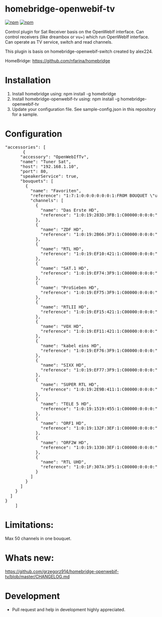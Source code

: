 # homebridge-openwebif-tv
[![npm](https://img.shields.io/npm/dt/homebridge-openwebif-tv.svg)](https://www.npmjs.com/package/homebridge-openwebif-tv) [![npm](https://img.shields.io/npm/v/homebridge-openwebif-tv.svg)](https://www.npmjs.com/package/homebridge-openwebif-tv)

Control plugin for Sat Receiver basis on the OpenWebIf interface.
Can control receivers (like dreambox or vu+) which run OpenWebIf interface.
Can operate as TV service, switch and read channels.

This plugin is basis on homebridge-openwebif-switch created by alex224.

HomeBridge: https://github.com/nfarina/homebridge

# Installation

1. Install homebridge using: npm install -g homebridge
2. Install homebridge-openwebif-tv using: npm install -g homebridge-openwebif-tv
3. Update your configuration file. See sample-config.json in this repository for a sample. 

# Configuration

 <pre>
"accessories": [
       {
      "accessory": "OpenWebIfTv",
      "name": "Tuner Sat",
      "host": "192.168.1.10",
      "port": 80,
      "speakerService": true,
      "bouquets": [
        {
          "name": "Favoriten",
          "reference": "1:7:1:0:0:0:0:0:0:1:FROM BOUQUET \"userbouquet.favourites.tv\" ORDER BY bouquet",
          "channels": [
            {
              "name": "Das Erste HD",
              "reference": "1:0:19:283D:3FB:1:C00000:0:0:0:"
            },
            {
              "name": "ZDF HD",
              "reference": "1:0:19:2B66:3F3:1:C00000:0:0:0:"
            },
            {
              "name": "RTL HD",
              "reference": "1:0:19:EF10:421:1:C00000:0:0:0:"
            },
            {
              "name": "SAT.1 HD",
              "reference": "1:0:19:EF74:3F9:1:C00000:0:0:0:"
            },
            {
              "name": "ProSieben HD",
              "reference": "1:0:19:EF75:3F9:1:C00000:0:0:0:"
            },
            {
              "name": "RTLII HD",
              "reference": "1:0:19:EF15:421:1:C00000:0:0:0:"
            },
            {
              "name": "VOX HD",
              "reference": "1:0:19:EF11:421:1:C00000:0:0:0:"
            },
            {
              "name": "kabel eins HD",
              "reference": "1:0:19:EF76:3F9:1:C00000:0:0:0:"
            },
            {
              "name": "SIXX HD",
              "reference": "1:0:19:EF77:3F9:1:C00000:0:0:0:"
            },
            {
              "name": "SUPER RTL HD",
              "reference": "1:0:19:2E9B:411:1:C00000:0:0:0:"
            },
            {
              "name": "TELE 5 HD",
              "reference": "1:0:19:1519:455:1:C00000:0:0:0:"
            },
            {
              "name": "ORF1 HD",
              "reference": "1:0:19:132F:3EF:1:C00000:0:0:0:"
            },
            {
              "name": "ORF2W HD",
              "reference": "1:0:19:1330:3EF:1:C00000:0:0:0:"
            },
            {
              "name": "RTL UHD",
              "reference": "1:0:1F:307A:3F5:1:C00000:0:0:0:"
            }
          ]
        }
      ]
    }
  ]
}
    ]
</pre>

# Limitations:
Max 50 channels in one bouquet.

# Whats new:
https://github.com/grzegorz914/homebridge-openwebif-tv/blob/master/CHANGELOG.md

# Development
- Pull request and help in development highly appreciated.
